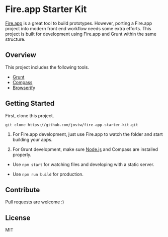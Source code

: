 # Fire.app Starter Kit

[Fire.app](http://fireapp.kkbox.com/) is a great tool to build prototypes. 
However, porting a Fire.app project into modern front end workflow needs some extra efforts.
This project is built for development using Fire.app and Grunt within the same structure.

## Overview 

This project includes the following tools.

- [Grunt](http://gruntjs.com/)
- [Compass](http://compass-style.org/)
- [Browserify](http://browserify.org/)

## Getting Started 

First, clone this project.

```
git clone https://github.com/jostw/fire-app-starter-kit.git
```

1. For Fire.app development, just use Fire.app to watch the folder and start building your apps.

2. For Grunt development, make sure [Node.js](https://nodejs.org/) and Compass are installed properly.

- Use ``` npm start ``` for watching files and developing with a static server.

- Use ``` npm run build ``` for production.

## Contribute

Pull requests are welcome :)

## License

MIT
